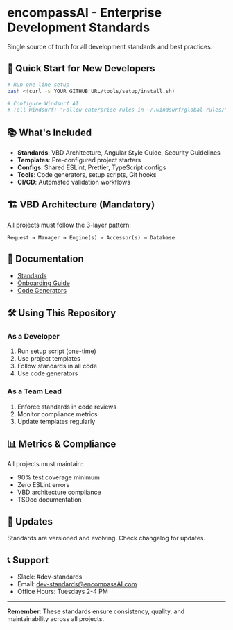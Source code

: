 # encompassAI - Enterprise Development Standards

Single source of truth for all development standards and best practices.

## 🚀 Quick Start for New Developers

```bash
# Run one-line setup
bash <(curl -s YOUR_GITHUB_URL/tools/setup/install.sh)

# Configure Windsurf AI
# Tell Windsurf: "Follow enterprise rules in ~/.windsurf/global-rules/"
```

## 📚 What's Included

- **Standards**: VBD Architecture, Angular Style Guide, Security Guidelines
- **Templates**: Pre-configured project starters
- **Configs**: Shared ESLint, Prettier, TypeScript configs
- **Tools**: Code generators, setup scripts, Git hooks
- **CI/CD**: Automated validation workflows

## 🏗️ VBD Architecture (Mandatory)

All projects must follow the 3-layer pattern:

```
Request → Manager → Engine(s) → Accessor(s) → Database
```

## 📖 Documentation

- [Standards](./standards/README.md)
- [Onboarding Guide](./docs/onboarding.md)
- [Code Generators](./tools/generators/README.md)

## 🛠️ Using This Repository

### As a Developer
1. Run setup script (one-time)
2. Use project templates
3. Follow standards in all code
4. Use code generators

### As a Team Lead
1. Enforce standards in code reviews
2. Monitor compliance metrics
3. Update templates regularly

## 📊 Metrics & Compliance

All projects must maintain:
- 90% test coverage minimum
- Zero ESLint errors
- VBD architecture compliance
- TSDoc documentation

## 🔄 Updates

Standards are versioned and evolving. Check changelog for updates.

## 📞 Support

- Slack: #dev-standards
- Email: dev-standards@encompassAI.com
- Office Hours: Tuesdays 2-4 PM

---

**Remember**: These standards ensure consistency, quality, and maintainability across all projects.
